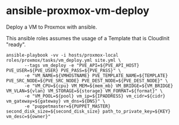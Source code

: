 # ansible-proxmox-vm-deploy

Deploy a VM to Proxmox with ansible.

This ansible roles assumes the usage of a Template that is CloudInit "ready".

```
ansible-playbook -vv -i hosts/proxmox-local roles/proxmox/tasks/vm_deploy.yml site.yml \
       --tags vm_deploy -e "PVE_API=${PVE_API_HOST} PVE_USER=${PVE_USER} PVE_PASS=${PVE_PASS}" \
       -e "VM_NAME=${VMHOSTNAME} PVE_TEMPLATE_NAME=${TEMPLATE} PVE_SRC_NODE=${PVE_SRC_NODE} PVE_DEST_NODE=${PVE_DEST_NODE}" \
       -e "VM_CPU=${cpu} VM_MEM=${mem_mb} VM_BRIDGE=${VM_BRIDGE} VM_VLAN=${vlan} VM_STORAGE=${storage} VM_FORMAT=${format}" \
       -e "VM_POOL=${pool} vm_ip=${IPADDRESS} vm_cidr=${cidr} vm_gateway=${gateway} vm_dns=${DNS}" \
       -e "puppetmaster=${PUPPET_MASTER} second_disk_size=${second_disk_size} path_to_private_key=${KEY} vm_desc=${owner}"
```
